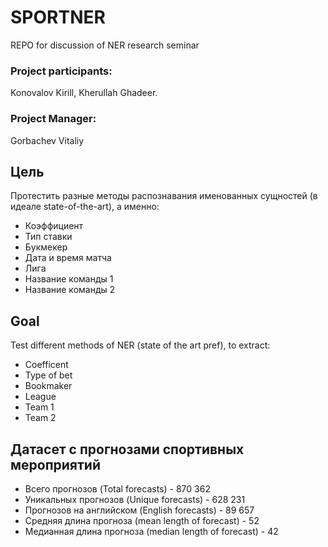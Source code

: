 # SPORTNER
REPO for discussion of NER research seminar

### Project participants: 
Konovalov Kirill, Kherullah Ghadeer.
### Project Manager: 
Gorbachev Vitaliy

## Цель
Протестить разные методы распознавания именованных сущностей (в идеале state-of-the-art), а именно:
- Коэффициент
- Тип ставки
- Букмекер
- Дата и время матча
- Лига
- Название команды 1
- Название команды 2 
## Goal
Test different methods of NER (state of the art pref), to extract:
- Coefficent
- Type of bet
- Bookmaker
- League
- Team 1
- Team 2

## Датасет с прогнозами спортивных мероприятий
- Всего прогнозов (Total forecasts) - 870 362
- Уникальных прогнозов (Unique forecasts) - 628 231
- Прогнозов на английском (English forecasts) - 89 657
- Средняя длина прогноза (mean length of forecast) - 52
- Медианная длина прогноза (median length of forecast) - 42

